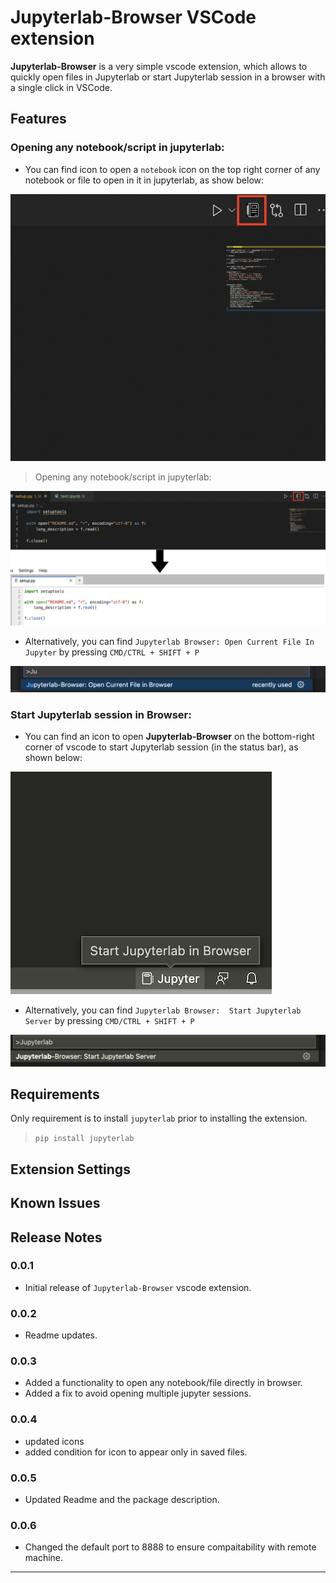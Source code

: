 # Jupyterlab-Browser VSCode extension

**Jupyterlab-Browser** is a very simple vscode extension, which allows to quickly open files in Jupyterlab or start Jupyterlab session in a browser with a single click in VSCode. 

## Features

### Opening any notebook/script in jupyterlab:

* You can find icon to open a `notebook` icon on the top right corner of any notebook or file to open in it in jupyterlab, as show below:

![open in Jupyterlab](images/open-in-jupyterlab-2.png)

> Opening any notebook/script in jupyterlab:

![open in Jupyterlab](images/open-in-jupyterlab.png)

* Alternatively, you can find `Jupyterlab Browser: Open Current File In Jupyter` by pressing `CMD/CTRL + SHIFT + P`

![open in Jupyterlab](images/open-in-jupyterlab-3.png)


### Start Jupyterlab session in Browser:

* You can find an icon to open **Jupyterlab-Browser** on the bottom-right corner of vscode to start Jupyterlab session (in the status bar), as shown below:


![Find jupyterlab1](images/find_jupyterlab_browser1.png)




* Alternatively, you can find `Jupyterlab Browser:  Start Jupyterlab Server` by pressing `CMD/CTRL + SHIFT + P`

![Find jupyterlab2](images/find_jupyterlab_browser2.png)


## Requirements

Only requirement is to install `jupyterlab` prior to installing the extension.

> `pip install jupyterlab`

## Extension Settings


## Known Issues


## Release Notes


### 0.0.1

* Initial release of `Jupyterlab-Browser` vscode extension.

### 0.0.2

* Readme updates.

### 0.0.3

* Added a functionality to open any notebook/file directly in browser.
* Added a fix to avoid opening multiple jupyter sessions.

### 0.0.4

* updated icons
* added condition for icon to appear only in saved files. 

### 0.0.5

* Updated Readme and the package description.


### 0.0.6

* Changed the default port to 8888 to ensure compaitability with remote machine.

-----------------------------------------------------------------------------------------------------------

